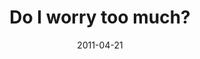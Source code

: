 ---
layout: base.njk
title : 'Do I worry too much?' 
view_title : 'Do I worry too much?' 
year : '2011' 
date : '2011-04-21' 
img_file : '/drawing/doiworrytoomuch.png' 
html_file : 'doiworrytoomuch' 
next_html : 'wherehaveyoubeen-2011.html' 
year_order : '20' 
permalink : "title/{{html_file}}.html"
---